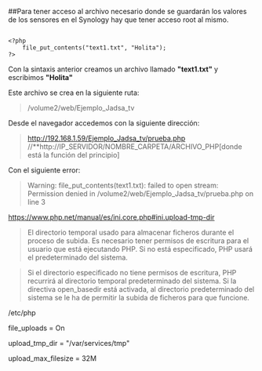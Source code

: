 ##Para tener acceso al archivo necesario donde se guardarán los valores de los sensores en el Synology hay que tener acceso root al mismo.
```

<?php
	file_put_contents("text1.txt", "Holita");
?>

```

Con la sintaxis anterior creamos un archivo llamado **"text1.txt"** y escribimos **"Holita"** 

Este archivo se crea en la siguiente ruta:

>/volume2/web/Ejemplo_Jadsa_tv

Desde el navegador accedemos con la siguiente dirección:

>http://192.168.1.59/Ejemplo_Jadsa_tv/prueba.php //**http://IP_SERVIDOR/NOMBRE_CARPETA/ARCHIVO_PHP[donde está la función del principio]

Con el siguiente error:

>Warning: file_put_contents(text1.txt): failed to open stream: Permission denied in /volume2/web/Ejemplo_Jadsa_tv/prueba.php on line 3

https://www.php.net/manual/es/ini.core.php#ini.upload-tmp-dir


>El directorio temporal usado para almacenar ficheros durante el proceso de subida. Es necesario tener permisos de escritura para el usuario que está ejecutando PHP. Si no está especificado, PHP usará el predeterminado del sistema.

>Si el directorio especificado no tiene permisos de escritura, PHP recurrirá al directorio temporal predeterminado del sistema. Si la directiva open_basedir está activada, al directorio predeterminado del sistema se le ha de permitir la subida de ficheros para que funcione.



/etc/php

file_uploads = On

upload_tmp_dir = "/var/services/tmp"

upload_max_filesize = 32M
